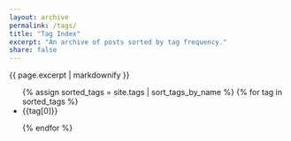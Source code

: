 ```yaml
---
layout: archive
permalink: /tags/
title: "Tag Index"
excerpt: "An archive of posts sorted by tag frequency."
share: false
---
```


{{ page.excerpt | markdownify }}

<ul class="tag__list">
  {% assign sorted_tags = site.tags | sort_tags_by_name %}
  {% for tag in sorted_tags %}

<li> {{tag[0]}}</li>

  <!--  <li><a href="{{ site.url }}/tag/{{ tag[0] | replace:' ','-' | downcase }}/" class="tag__item"><span class="tag__name">{{ tag[0] }}</span> <span class="tag__count">{{ tag[1] }}</span></a></li> -->
  
  {% endfor %}
</ul>
